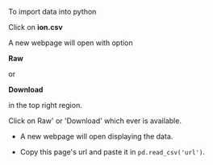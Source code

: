To import data into python

Click on **ion.csv**

A new webpage will open with option

**Raw**

or

**Download**

in the top right region.


Click on Raw' or 'Download' which ever is available.

  - A new webpage will open displaying the data.

  - Copy this page's url and paste it in `pd.read_csv('url')`.
